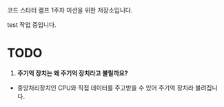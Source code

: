 코드 스타터 캠프 1주차 미션을 위한 저장소입니다.

test 작업 중입니다.

# TODO
1. **주기억 장치는 왜 주기억 장치라고 불릴까요?**
+ 중앙처리장치인 CPU와 직접 데이터를 주고받을 수 있어 주기억 장치라 불려집니다.

